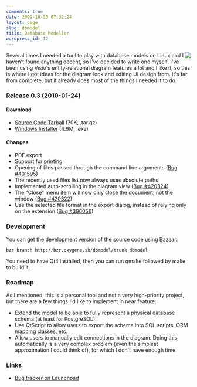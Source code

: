 ```yaml
---
comments: true
date: 2009-10-20 07:32:24
layout: page
slug: dbmodel
title: Database Modeller
wordpress_id: 12
---
```


<div style="float:right">
<a href="http://oxygene.sk/lukas/blog/wp-content/uploads/dbmodel2.png"><img src="http://oxygene.sk/lukas/blog/wp-content/uploads/dbmodel2-300x225.png" /></a>
</div>

Several times I needed a tool to play with database models on Linux and I haven't found anything decent, so I've decided to write one myself. I've been using Visio's entity-relational diagram features a lot and I like it, so this is where I got ideas for the diagram look and editing UI design from. It's far from complete, but it already does most of the things I needed it to do.


### Release 0.3 (2010-01-24)

#### Download
	
  * [Source Code Tarball](http://launchpad.net/dbmodel/trunk/0.3/+download/dbmodel-0.3.tar.gz) (70K, .tar.gz)
  * [Windows Installer](http://launchpad.net/dbmodel/trunk/0.3/+download/dbmodel-setup-0.3.exe) (4.9M, .exe)

#### Changes

  * PDF export
  * Support for printing
  * Opening of files passed through the command line arguments ([Bug #401595](https://bugs.launchpad.net/dbmodel/+bug/))
  * The recently used files list now always uses absolute paths
  * Implemented auto-scrolling in the diagram view ([Bug #420324](https://bugs.launchpad.net/dbmodel/+bug/420324))
  * The "Close" menu item will now only close the document, not the window ([Bug #420322](https://bugs.launchpad.net/dbmodel/+bug/420322))
  * Use the selected file format in the export dialog, instead of relying only on the extension ([Bug #396056](https://bugs.launchpad.net/dbmodel/+bug/396056))

### Development

You can get the development version of the source code using Bazaar:
    
    bzr branch http://bzr.oxygene.sk/dbmodel/trunk dbmodel

You need to have Qt4 installed, then you can run qmake followed by make to build it.

### Roadmap

As I mentioned, this is a personal tool and not a very high-priority project, but there are a few things I'd like to implement in near feature:
	
  * Extend the model to be able to fully represent a physical database schema (at least for PostgreSQL).
  * Use QtScript to allow users to export the schema into SQL scripts, ORM mapping classes, etc.
  * Allow users to manually edit connections in the diagram. Doing this automatically is a very complex problem (even the simplest approximation I could think of), for which I don't have enough time.

### Links
	
  * [Bug tracker on Launchpad](https://bugs.launchpad.net/dbmodel)



